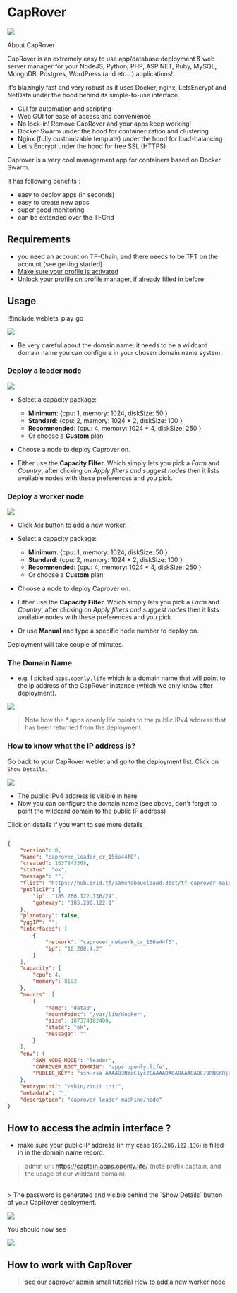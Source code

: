 # CapRover

![ ](img/caprover_1.png)

About CapRover

CapRover is an extremely easy to use app/database deployment & web server manager for your NodeJS, Python, PHP, ASP.NET, Ruby, MySQL, MongoDB, Postgres, WordPress (and etc...) applications!

It's blazingly fast and very robust as it uses Docker, nginx, LetsEncrypt and NetData under the hood behind its simple-to-use interface.

- CLI for automation and scripting
- Web GUI for ease of access and convenience
- No lock-in! Remove CapRover and your apps keep working!
- Docker Swarm under the hood for containerization and clustering
- Nginx (fully customizable template) under the hood for load-balancing
- Let's Encrypt under the hood for free SSL (HTTPS)

Caprover is a very cool management app for containers based on Docker Swarm.

It has following benefits :

- easy to deploy apps (in seconds)
- easy to create new apps
- super good monitoring
- can be extended over the TFGrid

## Requirements

- you need an account on TF-Chain, and there needs to be TFT on the account (see getting started)
- [Make sure your profile is activated](weblets_profile_manager)
- [Unlock your profile on profile manager, if already filled in before](profile_manager_unlock)

## Usage

!!!include:weblets_play_go

![ ](img/new_cap1.png)

- Be very careful about the domain name: it needs to be a wildcard domain name you can configure in your chosen domain name system.

### Deploy a leader node

![ ](img/caprover_deploy_leader.png)

- Select a capacity package:
  - **Minimum**: {cpu: 1, memory: 1024, diskSize: 50 }
  - **Standard**: {cpu: 2, memory: 1024 * 2, diskSize: 100 }
  - **Recommended**: {cpu: 4, memory: 1024 * 4, diskSize: 250 }
  - Or choose a **Custom** plan

- Choose a node to deploy Caprover on.
- Either use the **Capacity Filter**. Which simply lets you pick a *Farm* and *Country*, after clicking on *Apply filters and suggest nodes* then it lists available nodes with these preferences and you pick.

### Deploy a worker node

![ ](img/caprover_deploy_worker.png)

- Click `Add` button to add a new worker.
- Select a capacity package:
  - **Minimum**: {cpu: 1, memory: 1024, diskSize: 50 }
  - **Standard**: {cpu: 2, memory: 1024 * 2, diskSize: 100 }
  - **Recommended**: {cpu: 4, memory: 1024 * 4, diskSize: 250 }
  - Or choose a **Custom** plan

- Choose a node to deploy Caprover on.
- Either use the **Capacity Filter**. Which simply lets you pick a *Farm* and *Country*, after clicking on *Apply filters and suggest nodes* then it lists available nodes with these preferences and you pick.

- Or use **Manual** and type a specific node number to deploy on.

Deployment will take couple of minutes.

### The Domain Name

- e.g. I picked ```apps.openly.life``` which is a domain name that will point to the ip address of the CapRover instance (which we only know after deployment).

![ ](img/domain_name_caprover_config.png)

> Note how the *.apps.openly.life points to the public IPv4 address that has been returned from the deployment.

### How to know what the IP address is?

Go back to your CapRover weblet and go to the deployment list. Click on `Show Details`.

![ ](img/caprover_detail_weblet.png)

- The public IPv4 address is visible in here
- Now you can configure the domain name (see above, don't forget to point the wildcard domain to the public IP address)

Click on details if you want to see more details

```json

{
    "version": 0,
    "name": "caprover_leader_cr_156e44f0",
    "created": 1637843368,
    "status": "ok",
    "message": "",
    "flist": "https://hub.grid.tf/samehabouelsaad.3bot/tf-caprover-main-a4f186da8d.flist",
    "publicIP": {
        "ip": "185.206.122.136/24",
        "gateway": "185.206.122.1"
    },
    "planetary": false,
    "yggIP": "",
    "interfaces": [
        {
            "network": "caprover_network_cr_156e44f0",
            "ip": "10.200.4.2"
        }
    ],
    "capacity": {
        "cpu": 4,
        "memory": 8192
    },
    "mounts": [
        {
            "name": "data0",
            "mountPoint": "/var/lib/docker",
            "size": 107374182400,
            "state": "ok",
            "message": ""
        }
    ],
    "env": {
        "SWM_NODE_MODE": "leader",
        "CAPROVER_ROOT_DOMAIN": "apps.openly.life",
        "PUBLIC_KEY": "ssh-rsa AAAAB3NzaC1yc2EAAAADAQABAAABAQC/9RNGKRjHvViunSOXhBF7EumrWvmqAAVJSrfGdLaVasgaYK6tkTRDzpZNplh3Tk1aowneXnZffygzIIZ82FWQYBo04IBWwFDOsCawjVbuAfcd9ZslYEYB3QnxV6ogQ4rvXnJ7IHgm3E3SZvt2l45WIyFn6ZKuFifK1aXhZkxHIPf31q68R2idJ764EsfqXfaf3q8H3u4G0NjfWmdPm9nwf/RJDZO+KYFLQ9wXeqRn6u/mRx+u7UD+Uo0xgjRQk1m8V+KuLAmqAosFdlAq0pBO8lEBpSebYdvRWxpM0QSdNrYQcMLVRX7IehizyTt+5sYYbp6f11WWcxLx0QDsUZ/J"
    },
    "entrypoint": "/sbin/zinit init",
    "metadata": "",
    "description": "caprover leader machine/node"
}
```

## How to access the admin interface ?

- make sure your public IP address (in my case ```185.206.122.136```) is filled in in the domain name record.

> admin url: <https://captain.apps.openly.life/>   (note prefix captain, and the usage of our wildcard domain).
</br>
> The password is generated and visible behind the `Show Details` button of your CapRover deployment.

![ ](img/caprover_login.png)

You should now see

![ ](img/captain_login+weblet_caprover_.png)

## How to work with CapRover

> [see our caprover admin small tutorial](weblets_caprover_admin)
> [How to add a new worker node](weblets_caprover_worker)
